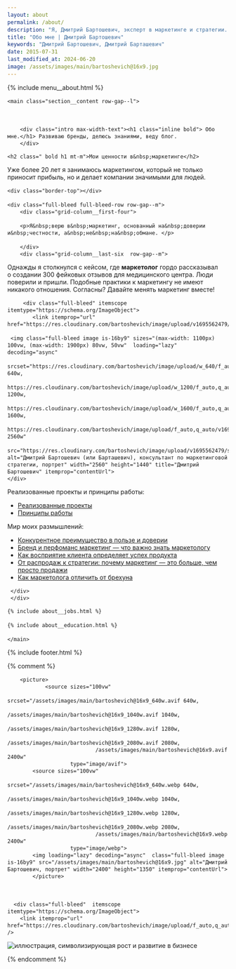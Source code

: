 ```yaml
---
layout: about
permalink: /about/
description: "Я, Дмитрий Бартошевич, эксперт в маркетинге и стратегии. Более 20 лет опыта. Рассказываю о профессиональном пути, ценностях в маркетинге и подходах к работе. "
title: "Обо мне | Дмитрий Бартошевич"
keywords: "Дмитрий Бартошевич, Дмитрий Барташевич"
date: 2015-07-31
last_modified_at: 2024-06-20
image: /assets/images/main/bartoshevich@16x9.jpg
---
```


<div class="body__container">
  
  {% include menu__about.html %}

    <main class="section__content row-gap--l">



        <div class="intro max-width-text"><h1 class="inline bold"> Обо мне.</h1> Развиваю бренды, делюсь знаниями, веду блог.
        </div>

<section class="full-bleed  row-gap--m">

    <h2 class=" bold h1 mt-m">Мои ценности в&nbsp;маркетинге</h2>

<p>Уже более 20&nbsp;лет я&nbsp;занимаюсь маркетингом, который не&nbsp;только приносит прибыль, но&nbsp;и&nbsp;делает компании значимыми для людей. </p>
 
    
    <div class="border-top"></div>   
    
    <div class="full-bleed full-bleed-row row-gap--m">
        <div class="grid-column__first-four">

        <p>Я&nbsp;верю в&nbsp;маркетинг, основанный на&nbsp;доверии и&nbsp;честности, а&nbsp;не&nbsp;на&nbsp;обмане. </p>

        </div>
        <div class="grid-column__last-six  row-gap--m">

<p>Однажды я&nbsp;столкнулся с&nbsp;кейсом, где <b>маркетолог</b> гордо рассказывал о&nbsp;создании 300 фейковых отзывов для медицинского центра. Люди поверили и&nbsp;пришли. Подобные практики к&nbsp;маркетингу не&nbsp;имеют никакого отношения. Согласны? Давайте менять маркетинг вместе!</p>  
        </div>
    </div>

         <div class="full-bleed" itemscope itemtype="https://schema.org/ImageObject">	
            <link itemprop="url" href="https://res.cloudinary.com/bartoshevich/image/upload/v1695562479/site/bartoshevich_dmitry.jpg">
        
     <img class="full-bleed image is-16by9" sizes="(max-width: 1100px) 100vw, (max-width: 1900px) 80vw, 50vw"  loading="lazy" decoding="async" 
                srcset="https://res.cloudinary.com/bartoshevich/image/upload/w_640/f_auto,q_auto/v1695562479/site/bartoshevich_dmitry.jpg 640w,
                https://res.cloudinary.com/bartoshevich/image/upload/w_1200/f_auto,q_auto/v1695562479/site/bartoshevich_dmitry.jpg 1200w,
          https://res.cloudinary.com/bartoshevich/image/upload/w_1600/f_auto,q_auto/v1695562479/site/bartoshevich_dmitry.jpg 1600w,
          https://res.cloudinary.com/bartoshevich/image/upload/f_auto,q_auto/v1695562479/site/bartoshevich_dmitry.jpg 2560w" 
          src="https://res.cloudinary.com/bartoshevich/image/upload/v1695562479/site/bartoshevich_dmitry.jpg" alt="Дмитрий Бартошевич (или Барташевич), консультант по маркетинговой стратегии, портрет" width="2560" height="1440" title="Дмитрий Бартошевич" itemprop="contentUrl"> 
    </div>

<div class="full-bleed full-bleed-row row-gap--m">
<div class="grid-column__first-four row-gap--m">

 <p class="mb-m bold">
 Реализованные проекты и&nbsp;принципы работы:
     </p>       
     <ul class="additive-spacing">
            <li class="list-li ">
                <a class="link" href="/cases/" > Реализованные проекты</a>    
            </li>
            <li class="list-li ">
                <a class="link" href="/contact/#principles-of-work" > Принципы работы</a>    
            </li>
     </ul> 
     </div>
 <div class="grid-column__last-six  row-gap--m">
        
   <p class="mb-m bold"> Мир моих размышлений:  </p>       
     <ul class="additive-spacing">
            <li class="list-li ">
                <a class="link" href="/blog/konkurentnoe-preimushhestvo/"> Конкурентное преимущество в&nbsp;пользе и&nbsp;доверии</a>    
            </li>
            <li class="list-li">
                <a class="link" href="/blog/perfomance-and-brand-marketing/" >Бренд и&nbsp;перфоманс маркетинг&nbsp;&mdash; что важно знать маркетологу</a>      
            </li>
            <li class="list-li">
                <a class="link" href="/blog/2-idei-po-razvitiyu-marketinga/">Как восприятие клиента определяет успех продукта</a>      
            </li>
            <li class="list-li">
                <a class="link" href="/blog/marketing-bolshe-chem-prodazhi/">От&nbsp;распродаж к&nbsp;стратегии: почему маркетинг&nbsp;&mdash; это больше, чем просто продажи</a>      
            </li>
             <li class="list-li">
                <a class="link" href="/blog/otlichie-marketologa-ot-brexuna/">Как маркетолога отличить от&nbsp;брехуна</a>      
            </li>
     </ul>

     </div>
     </div>

</section>

    {% include about__jobs.html %}

    {% include about__education.html %}

    </main>

{% include footer.html %}

</div>


{% comment %}

        <picture>
                <source sizes="100vw"
                        srcset="/assets/images/main/bartoshevich@16x9_640w.avif 640w,
                                /assets/images/main/bartoshevich@16x9_1040w.avif 1040w,
                                /assets/images/main/bartoshevich@16x9_1280w.avif 1280w,
                                /assets/images/main/bartoshevich@16x9_2080w.avif 2080w,
                                /assets/images/main/bartoshevich@16x9.avif 2400w"
                        type="image/avif">
            <source sizes="100vw"
                        srcset="/assets/images/main/bartoshevich@16x9_640w.webp 640w,
                                /assets/images/main/bartoshevich@16x9_1040w.webp 1040w,
                                /assets/images/main/bartoshevich@16x9_1280w.webp 1280w,
                                /assets/images/main/bartoshevich@16x9_2080w.webp 2080w,
                                /assets/images/main/bartoshevich@16x9.webp 2400w"
                        type="image/webp">
            <img loading="lazy" decoding="async"  class="full-bleed image is-16by9" src="/assets/images/main/bartoshevich@16x9.jpg" alt="Дмитрий Бартошевич, портрет" width="2400" height="1350" itemprop="contentUrl">
            </picture>



      <div class="full-bleed"  itemscope itemtype="https://schema.org/ImageObject">
    	<link itemprop="url" href="https://res.cloudinary.com/bartoshevich/image/upload/f_auto,q_auto/v1700939446/site/ef.png" />

<img class="full-bleed image" sizes="(max-width: 1100px) 100vw, (max-width: 1900px) 80vw, 50vw" 
			srcset="https://res.cloudinary.com/bartoshevich/image/upload/w_640/f_auto,q_auto/v1700939446/site/ef.png 640w,
			https://res.cloudinary.com/bartoshevich/image/upload/w_1200/f_auto,q_auto/v1700939446/site/ef.png 1200w,
      https://res.cloudinary.com/bartoshevich/image/upload/f_auto,q_auto/v1700939446/site/ef.png 1700w" 
      src="https://res.cloudinary.com/bartoshevich/image/upload/f_auto,q_auto/v1700939446/site/ef.png" alt="иллюстрация, символизирующая рост и развитие в бизнесе" width="1792" height="1024" itemprop="contentUrl">

</div>

{% endcomment %}